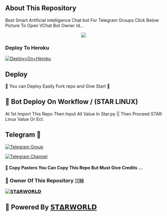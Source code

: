 ## About This Repository 
Best Smart Artificial intelligence Chat bot For Telegram Groups 
Click Below Picture To Open VChat Bot Owner Id...


<p align="center"><a href="https://t.me/TEACH_TEAMOP"><img src="https://telegra.ph/file/3212c44067f677b56da3a.jpg"></a></p>



### Deploy To Heroku

[![Deploy+On+Heroku](https://www.herokucdn.com/deploy/button.svg)](https://heroku.com/deploy?template=https://github.com/TEAMSTARWORLD/CHATBOT-)


## Deploy
🌷 You can Deploy Easily Fork repo and Give Start 🌷

## 🥀 Bot Deploy On Workflow / (STAR LINUX)
 At 1st Import This Repo Then Input All Value In Star.py || Then Proceed STAR Linux Value Or Ect.

## Telegram 🏪

[![Telegram Group](https://img.shields.io/badge/Telegram-Group-brightgreen)](https://t.me/MYRA_SUPPORT)

[![Telegram Channel](https://img.shields.io/badge/Telegram-Channel-brightgreen)](https://t.me/TEACH_TEAMOP)

#### 🥺 Copy Pasters You Can Copy This Repo But Must Give Credits ...

### 🌷 Owner Of This Repository 🇮🇳
[![𝗦𝗧𝝙𝗥𝗪𝗢𝗥𝗟𝗗](https://telegra.ph/file/d400988e9103e005b898b.jpg)](https://t.me/TG_STARWORLD)


## 🥀 Powered By [𝗦𝗧𝝙𝗥𝗪𝗢𝗥𝗟𝗗](https://t.me/TG_STARWORLD)
